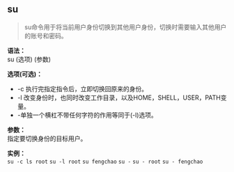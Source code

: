 ## su ##
> su命令用于将当前用户身份切换到其他用户身份，切换时需要输入其他用户的账号和密码。

**语法：**  
su (选项) (参数)

**选项(可选)：**  
- -c <command> 执行完指定指令后，立即切换回原来的身份。
- -l 改变身份时，也同时改变工作目录，以及HOME，SHELL，USER，PATH变量。  
- -单独一个横杠不带任何字符的作用等同于(-l)选项。

**参数：**  
指定要切换身份的目标用户。

**实例：**  
`su -c ls root`
`su -l root`
`su fengchao`
`su -`
`su - root`
`su - fengchao`

